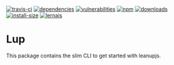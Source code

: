 [![travis-ci][travis-ci]][travis-ci-url]
[![dependencies][dependencies]][dependencies-url]
[![vulnerabilities][vulnerabilities]][vulnerabilities-url]
[![npm][npm]][npm-url]
[![downloads][downloads]][downloads-url]
[![install-size][install-size]][install-size-url]
[![lernajs][lernajs]][lernajs-url]

[npm]: https://img.shields.io/npm/v/lup
[npm-url]: https://www.npmjs.com/package/lup
[dependencies]: https://img.shields.io/david/modevel/leanup?path=lup
[dependencies-url]: https://david-dm.org/modevel/leanup?path=lup
[vulnerabilities]: https://snyk.io/test/npm/lup/badge.svg
[vulnerabilities-url]: https://snyk.io/test/npm/lup
[downloads]: https://img.shields.io/npm/dm/lup
[downloads-url]: https://npmcharts.com/compare/lup?minimal=true
[travis-ci]: https://travis-ci.com/modevel/leanup.svg?branch=master
[travis-ci-url]: https://travis-ci.com/modevel/leanup
[install-size]: https://packagephobia.now.sh/badge?p=lup@next
[install-size-url]: https://packagephobia.now.sh/result?p=lup@next
[lernajs]: https://img.shields.io/badge/managed%20with-lerna-blueviolet
[lernajs-url]: https://lerna.js.org

# Lup

This package contains the slim CLI to get started with leanupjs.
